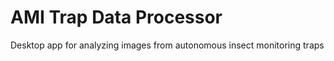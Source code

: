# AMI Trap Data Processor

Desktop app for analyzing images from autonomous insect monitoring traps
